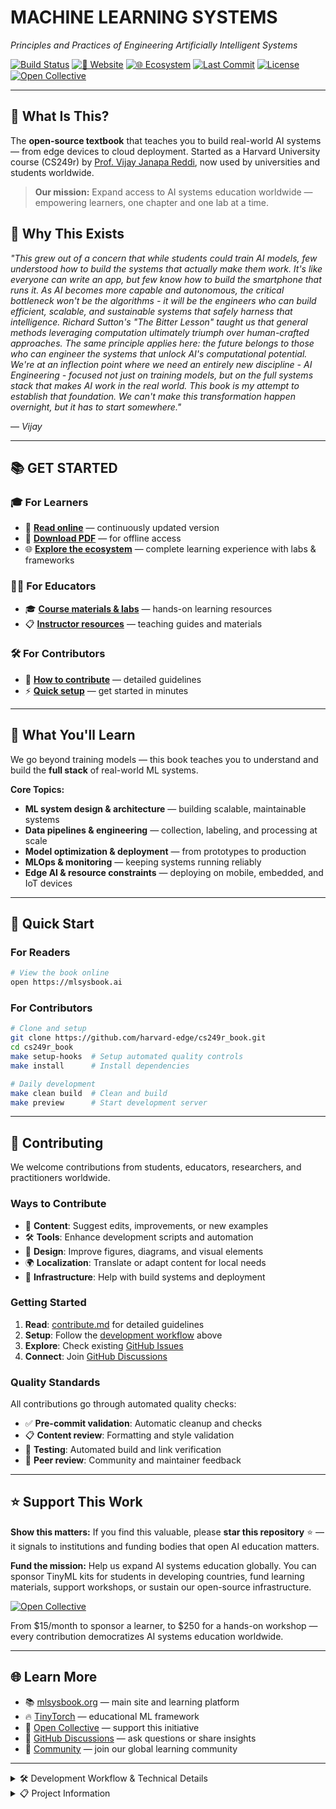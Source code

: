 # MACHINE LEARNING SYSTEMS  
*Principles and Practices of Engineering Artificially Intelligent Systems*

[![Build Status](https://img.shields.io/github/actions/workflow/status/harvard-edge/cs249r_book/controller.yml?branch=dev&label=Build)](https://github.com/harvard-edge/cs249r_book/actions/workflows/controller.yml?query=branch%3Adev)
[![📖 Website](https://img.shields.io/website?url=https://mlsysbook.ai&label=Website)](https://mlsysbook.ai)
[![🌐 Ecosystem](https://img.shields.io/website?url=https://mlsysbook.org&label=Ecosystem)](https://mlsysbook.org)
[![Last Commit](https://img.shields.io/github/last-commit/harvard-edge/cs249r_book?label=Last%20Commit)](https://github.com/harvard-edge/cs249r_book/commits/dev)
[![License](https://img.shields.io/badge/license-CC--BY--NC--SA%204.0-blue)](https://github.com/harvard-edge/cs249r_book/blob/dev/LICENSE)
[![Open Collective](https://img.shields.io/badge/fund%20us-Open%20Collective-blue.svg)](https://opencollective.com/mlsysbook)

---

## 🎯 What Is This?

The **open-source textbook** that teaches you to build real-world AI systems — from edge devices to cloud deployment. Started as a Harvard University course (CS249r) by [Prof. Vijay Janapa Reddi](https://github.com/profvjreddi/homepage), now used by universities and students worldwide.

> **Our mission:** Expand access to AI systems education worldwide — empowering learners, one chapter and one lab at a time.

## 💭 Why This Exists

*"This grew out of a concern that while students could train AI models, few understood how to build the systems that actually make them work. It's like everyone can write an app, but few know how to build the smartphone that runs it. As AI becomes more capable and autonomous, the critical bottleneck won't be the algorithms - it will be the engineers who can build efficient, scalable, and sustainable systems that safely harness that intelligence. Richard Sutton's "The Bitter Lesson" taught us that general methods leveraging computation ultimately triumph over human-crafted approaches. The same principle applies here: the future belongs to those who can engineer the systems that unlock AI's computational potential. We're at an inflection point where we need an entirely new discipline - AI Engineering - focused not just on training models, but on the full systems stack that makes AI work in the real world. This book is my attempt to establish that foundation. We can't make this transformation happen overnight, but it has to start somewhere."*

— *Vijay*

---

## 📚 GET STARTED

### 🎓 For Learners
- 📖 **[Read online](https://mlsysbook.ai)** — continuously updated version
- 📄 **[Download PDF](https://mlsysbook.ai/Machine-Learning-Systems.pdf)** — for offline access
- 🌐 **[Explore the ecosystem](https://mlsysbook.org)** — complete learning experience with labs & frameworks

### 👩‍🏫 For Educators  
- 🎓 **[Course materials & labs](https://mlsysbook.org)** — hands-on learning resources
- 📋 **[Instructor resources](https://mlsysbook.org)** — teaching guides and materials

### 🛠️ For Contributors
- 🤝 **[How to contribute](contribute.md)** — detailed guidelines
- ⚡ **[Quick setup](#quick-start)** — get started in minutes

---

## 🧠 What You'll Learn

We go beyond training models — this book teaches you to understand and build the **full stack** of real-world ML systems.

**Core Topics:**
- **ML system design & architecture** — building scalable, maintainable systems
- **Data pipelines & engineering** — collection, labeling, and processing at scale  
- **Model optimization & deployment** — from prototypes to production
- **MLOps & monitoring** — keeping systems running reliably
- **Edge AI & resource constraints** — deploying on mobile, embedded, and IoT devices

---

## 🚀 Quick Start

### For Readers
```bash
# View the book online
open https://mlsysbook.ai
```

### For Contributors
```bash
# Clone and setup
git clone https://github.com/harvard-edge/cs249r_book.git
cd cs249r_book
make setup-hooks  # Setup automated quality controls
make install      # Install dependencies

# Daily development
make clean build  # Clean and build
make preview      # Start development server
```

---

## 🤝 Contributing

We welcome contributions from students, educators, researchers, and practitioners worldwide.

### Ways to Contribute
- 📝 **Content**: Suggest edits, improvements, or new examples
- 🛠️ **Tools**: Enhance development scripts and automation
- 🎨 **Design**: Improve figures, diagrams, and visual elements
- 🌍 **Localization**: Translate or adapt content for local needs
- 🔧 **Infrastructure**: Help with build systems and deployment

### Getting Started
1. **Read**: [contribute.md](contribute.md) for detailed guidelines
2. **Setup**: Follow the [development workflow](#quick-start) above
3. **Explore**: Check existing [GitHub Issues](https://github.com/harvard-edge/cs249r_book/issues)
4. **Connect**: Join [GitHub Discussions](https://github.com/harvard-edge/cs249r_book/discussions)

### Quality Standards
All contributions go through automated quality checks:
- ✅ **Pre-commit validation**: Automatic cleanup and checks
- 📋 **Content review**: Formatting and style validation  
- 🧪 **Testing**: Automated build and link verification
- 👥 **Peer review**: Community and maintainer feedback

---

## ⭐ Support This Work

**Show this matters:** If you find this valuable, please **star this repository** ⭐ — it signals to institutions and funding bodies that open AI education matters.

**Fund the mission:** Help us expand AI systems education globally. You can sponsor TinyML kits for students in developing countries, fund learning materials, support workshops, or sustain our open-source infrastructure.

[![Open Collective](https://img.shields.io/badge/💝%20Support%20AI%20Education-Open%20Collective-blue.svg)](https://opencollective.com/mlsysbook)

From $15/month to sponsor a learner, to $250 for a hands-on workshop — every contribution democratizes AI systems education worldwide.

---

## 🌐 Learn More

* 📚 [mlsysbook.org](https://mlsysbook.org) — main site and learning platform
* 🔥 [TinyTorch](https://mlsysbook.org/tinytorch) — educational ML framework
* 💸 [Open Collective](https://opencollective.com/mlsysbook) — support this initiative
* 🧠 [GitHub Discussions](https://github.com/harvard-edge/cs249r_book/discussions) — ask questions or share insights
* 📱 [Community](https://mlsysbook.org/community) — join our global learning community

---

<details>
<summary>🛠️ Development Workflow & Technical Details</summary>

## Development Workflow

This project features a **modern, automated development workflow** with quality controls and organized tooling.

### ⚡ Quick Commands

```bash
# Building
make build          # Build HTML version
make build-pdf      # Build PDF version  
make preview        # Start development server

# Quality Control
make clean          # Clean build artifacts
make test           # Run validation tests
make lint           # Check for issues
make check          # Project health check

# Get help
make help           # Show all commands
```

### 🔧 Automated Quality Controls

- **🧹 Pre-commit hooks**: Automatically clean build artifacts before commits
- **📋 Linting**: Check for formatting and content issues
- **✅ Validation**: Verify project structure and dependencies
- **🔍 Testing**: Automated tests for content and scripts
- **🗂️ Organized Structure**: Professional script organization with clear categories

### 🗂️ Organized Development Tools

Our development tools are organized into logical categories:

```
tools/scripts/
├── build/           # Build and development scripts
├── content/         # Content management tools
├── maintenance/     # System maintenance scripts
├── testing/         # Test and validation scripts
├── utilities/       # General utility scripts
└── docs/            # Comprehensive documentation
```

Each category includes focused tools with clear naming and documentation. See [`tools/scripts/README.md`](tools/scripts/README.md) for details.

## 📖 Documentation

- **📋 [DEVELOPMENT.md](DEVELOPMENT.md)** — Comprehensive development guide
- **🛠️ [MAINTENANCE_GUIDE.md](MAINTENANCE_GUIDE.md)** — Daily workflow and maintenance tasks
- **🔨 [BUILD.md](BUILD.md)** — Detailed build instructions  
- **🗂️ [tools/scripts/](tools/scripts/)** — Development tools documentation
- **🤝 [contribute.md](contribute.md)** — Contribution guidelines

## 🔧 Build the Book Locally

### Prerequisites
- [Quarto](https://quarto.org/docs/download/) (latest version)
- Python 3.8+ with pip
- Git

### Quick Build
```bash
# Clone the repository
git clone https://github.com/harvard-edge/cs249r_book.git
cd cs249r_book

# Setup development environment
make setup-hooks  # Configure git hooks
make install      # Install dependencies

# Build and preview (runs from book/ directory)
make clean build  # Clean and build HTML
make preview      # Start development server
```

### Advanced Development
```bash
# Full development setup
make clean-deep      # Deep clean
make install         # Install all dependencies
make build-all       # Build all formats (HTML, PDF, EPUB)

# Continuous development
make preview         # Auto-reload development server
make test            # Run validation tests
make lint            # Check content quality
```

See [DEVELOPMENT.md](DEVELOPMENT.md) for the complete development guide.

## 📊 Project Structure

```
MLSysBook/
├── book/                    # Main book content (Quarto)
│   ├── contents/            # Chapter content
│   │   ├── core/            # Core chapters
│   │   ├── labs/            # Hands-on labs
│   │   ├── frontmatter/     # Preface, acknowledgments
│   │   └── parts/           # Book parts and sections
│   ├── _quarto.yml          # Book configuration
│   ├── index.qmd            # Main entry point
│   └── assets/              # Images, styles, media
├── tools/                   # Development automation
│   ├── scripts/             # Organized development scripts
│   │   ├── build/           # Build and development tools
│   │   ├── content/         # Content management tools
│   │   ├── maintenance/     # System maintenance scripts
│   │   ├── testing/         # Test and validation scripts
│   │   ├── utilities/       # General utility scripts
│   │   └── docs/            # Script documentation
│   ├── dependencies/        # Package requirements  
│   └── setup/               # Setup and configuration
├── config/                  # Build configuration
│   ├── _extensions/         # Quarto extensions
│   ├── lua/                 # Lua scripts
│   └── tex/                 # LaTeX templates
├── assets/                  # Global assets (covers, icons)
├── DEVELOPMENT.md           # Development guide
├── MAINTENANCE_GUIDE.md     # Daily workflow guide
├── Makefile                 # Development commands
└── README.md                # This file
```

## 🎯 Features

- **🚀 Modern Development Workflow**: Automated builds, quality checks, and deployment
- **🗂️ Organized Tooling**: Professional script organization with comprehensive documentation
- **🔧 Easy Contribution**: One-command setup with automated quality controls
- **📚 Comprehensive Docs**: Detailed guides for development, building, and contribution
- **🌐 Multi-format Output**: HTML, PDF, and EPUB with consistent styling
- **⚡ Fast Iteration**: Live preview server with automatic reloading
- **✅ Quality Assurance**: Automated testing, linting, and validation
- **📁 Clean Architecture**: Well-organized project structure with clear separation of concerns
- **🛠️ Professional Tooling**: Category-based script organization for easy maintenance

</details>

<details>
<summary>📋 Project Information</summary>

## 📖 Citation

```bibtex
@inproceedings{reddi2024mlsysbook,
  title        = {MLSysBook.AI: Principles and Practices of Machine Learning Systems Engineering},
  author       = {Reddi, Vijay Janapa},
  booktitle    = {2024 International Conference on Hardware/Software Codesign and System Synthesis (CODES+ ISSS)},
  pages        = {41--42},
  year         = {2024},
  organization = {IEEE},
  url          = {https://mlsysbook.org},
  note         = {Available at: https://mlsysbook.org}
}
```

## 🛡️ License

This work is licensed under a
**Creative Commons Attribution–NonCommercial–ShareAlike 4.0 International License**
(CC BY-NC-SA 4.0)

You may share and adapt the material for **non-commercial purposes**, with appropriate credit and under the same license.

</details>
